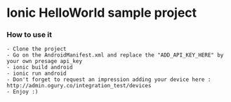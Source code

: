 Ionic HelloWorld sample project
======

### How to use it
	- Clone the project
	- Go on the AndroidManifest.xml and replace the "ADD_API_KEY_HERE" by your own presage api_key
	- ionic build android
	- ionic run android
	- Don't forget to request an impression adding your device here : http://admin.ogury.co/integration_test/devices
	- Enjoy :)
